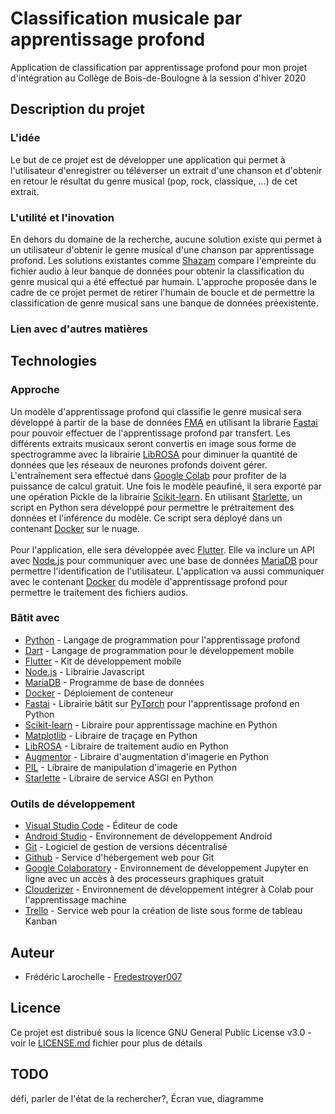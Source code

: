 # Classification musicale par apprentissage profond

Application de classification par apprentissage profond pour mon projet d'intégration au Collège de Bois-de-Boulogne à la session d'hiver 2020

## Description du projet

### L'idée

Le but de ce projet est de développer une application qui permet à l'utilisateur d'enregistrer ou téléverser un extrait d'une chanson et d'obtenir en retour le résultat du genre musical (pop, rock, classique, ...) de cet extrait.

### L'utilité et l'inovation

En dehors du domaine de la recherche, aucune solution existe qui permet à un utilisateur d'obtenir le genre musical d'une chanson par apprentissage profond. Les solutions existantes comme [Shazam](https://www.shazam.com/) compare l'empreinte du fichier audio à leur banque de données pour obtenir la classification du genre musical qui a été effectué par humain. L'approche proposée dans le cadre de ce projet permet de retirer l'humain de boucle et de permettre la classification de genre musical sans une banque de données préexistente.

### Lien avec d'autres matières


## Technologies

### Approche

Un modèle d'apprentissage profond qui classifie le genre musical sera développé à partir de la base de données [FMA](https://github.com/mdeff/fma) en utilisant la librarie [Fastai](https://docs.fast.ai/) pour pouvoir effectuer de l'apprentissage profond par transfert. Les différents extraits musicaux seront convertis en image sous forme de spectrogramme avec la librairie [LibROSA](https://librosa.github.io/librosa/) pour diminuer la quantité de données que les réseaux de neurones profonds doivent gérer. L'entraînement sera effectué dans [Google Colab](https://colab.research.google.com/notebooks/welcome.ipynb) pour profiter de la puissance de calcul gratuit. Une fois le modèle peaufiné, il sera exporté par une opération Pickle de la librairie [Scikit-learn](https://scikit-learn.org/stable/). En utilisant [Starlette](https://www.starlette.io/), un script en Python sera développé pour permettre le prétraitement des données et l'inférence du modèle. Ce script sera déployé dans un contenant [Docker](https://www.docker.com/) sur le nuage.<br><br>
Pour l'application, elle sera développée avec [Flutter](https://flutter.dev/). Elle va inclure un API avec [Node.js](https://nodejs.org/en/) pour communiquer avec une base de données [MariaDB](https://mariadb.org/) pour permettre l'identification de l'utilisateur. L'application va aussi communiquer avec le contenant [Docker](https://www.docker.com/) du modèle d'apprentissage profond pour permettre le traitement des fichiers audios.

### Bâtit avec

* [Python](https://www.python.org/) - Langage de programmation pour l'apprentissage profond
* [Dart](https://dart.dev/) - Langage de programmation pour le développement mobile
* [Flutter](https://flutter.dev/) - Kit de développement mobile
* [Node.js](https://nodejs.org/en/) - Librairie Javascript
* [MariaDB](https://mariadb.org/) - Programme de base de données
* [Docker](https://www.docker.com/) - Déploiement de conteneur
* [Fastai](https://docs.fast.ai/) - Librairie bâtit sur [PyTorch](https://pytorch.org/) pour l'apprentissage profond en Python
* [Scikit-learn](https://scikit-learn.org/stable/) - Libraire pour apprentissage machine en Python
* [Matplotlib](https://matplotlib.org/) - Libraire de traçage en Python
* [LibROSA](https://librosa.github.io/librosa/) - Libraire de traitement audio en Python
* [Augmentor](https://github.com/mdbloice/Augmentor) - Libraire d'augmentation d'imagerie en Python
* [PIL](https://www.pythonware.com/products/pil/) - Libraire de manipulation d'imagerie en Python
* [Starlette](https://www.starlette.io/) - Libraire de service ASGI en Python

### Outils de développement

* [Visual Studio Code](https://code.visualstudio.com/) - Éditeur de code
* [Android Studio](https://developer.android.com/studio) - Environnement de développement Android
* [Git](https://git-scm.com/) - Logiciel de gestion de versions décentralisé
* [Github](https://github.com/) - Service d'hébergement web pour Git
* [Google Colaboratory](https://colab.research.google.com/notebooks/welcome.ipynb) - Environnement de développement Jupyter en ligne avec un accès à des processeurs graphiques gratuit
* [Clouderizer](https://clouderizer.com/) - Environnement de développement intégrer à Colab pour l'apprentissage machine
* [Trello](https://trello.com/) - Service web pour la création de liste sous forme de tableau Kanban

## Auteur

* Frédéric Larochelle - [Fredestroyer007](https://github.com/Fredestroyer007)

## Licence

Ce projet est distribué sous la licence GNU General Public License v3.0 - voir le [LICENSE.md](LICENSE.md) fichier pour plus de détails

## TODO 
défi, parler de l'état de la rechercher?, Écran vue, diagramme

